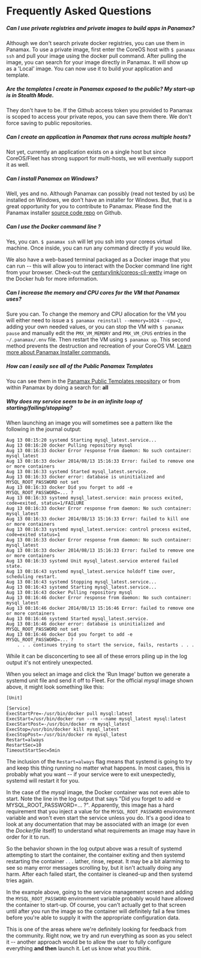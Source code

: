 # Frequently Asked Questions

##### Can I use private registries and private images to build apps in Panamax?

Although we don't search private docker registries, you can use them in Panamax. To use a private image, first enter the CoreOS host with `$ panamax ssh` and pull your image using the docker pull command. After pulling the image, you can search for your image directly in Panamax. It will show up as a 'Local' image. You can now use it to build your application and template.

##### Are the templates I create in Panamax exposed to the public? My start-up is in Stealth Mode. 

They don't have to be. If the Github access token you provided to Panamax is scoped to access your private repos, you can save them there. We don't force saving to public repositories.

##### Can I create an application in Panamax that runs across multiple hosts? 

Not yet, currently an application exists on a single host but since CoreOS/Fleet has strong support for multi-hosts, we will eventually support it as well. 

##### Can I install Panamax on Windows?

Well, yes and no. Although Panamax can possibly (read not tested by us) be installed on Windows, we don't have an installer for Windows. But, that is a great opportunity for you to contribute to Panamax. Please find the Panamax installer [source code repo](https://github.com/CenturyLinkLabs/panamax-coreos) on Github.

##### Can I use the Docker command line ? 

Yes, you can. `$ panamax ssh` will let you ssh into your coreos virtual machine. Once inside, you can run any command directly if you would like. 

We also have a web-based terminal packaged as a Docker image that you can run -- this will allow you to interact with the Docker command line right from your browser. Check-out the [centurylink/coreos-cli-wetty](https://registry.hub.docker.com/u/centurylink/coreos-cli-wetty/) image on the Docker hub for more information.

##### Can I increase the memory and CPU cores for the VM that Panamax uses?

Sure you can. To change the memory and CPU allocation for the VM you will either need to issue a `$ panamax reinstall --memory=1024 --cpu=2`, adding your own needed values, or you can stop the VM with `$ panamax pause` and manually edit the `PMX_VM_MEMORY` and `PMX_VM_CPUS` entries in the `~/.panamax/.env` file. Then restart the VM using `$ panamax up`. This second method prevents the destruction and recreation of your CoreOS VM. [Learn more about Panamax Installer commands.](https://github.com/CenturyLinkLabs/panamax-ui/wiki/Panamax-Installer-Commands)

##### How can I easily see all of the Public Panamax Templates

You can see them in the [Panamax Public Templates repository](https://github.com/CenturyLinkLabs/panamax-public-templates) or from within Panamax by doing a search for: **all**

##### Why does my service seem to be in an infinite loop of starting/failing/stopping?

When launching an image you will sometimes see a pattern like the following in the journal output:

	Aug 13 08:15:20 systemd Starting mysql_latest.service...
	Aug 13 08:16:20 docker Pulling repository mysql
	Aug 13 08:16:33 docker Error response from daemon: No such container: mysql_latest
	Aug 13 08:16:33 docker 2014/08/13 15:16:33 Error: failed to remove one or more containers
	Aug 13 08:16:33 systemd Started mysql_latest.service.
	Aug 13 08:16:33 docker error: database is uninitialized and MYSQL_ROOT_PASSWORD not set
	Aug 13 08:16:33 docker Did you forget to add -e MYSQL_ROOT_PASSWORD=... ?
	Aug 13 08:16:33 systemd mysql_latest.service: main process exited, code=exited, status=1/FAILURE
	Aug 13 08:16:33 docker Error response from daemon: No such container: mysql_latest
	Aug 13 08:16:33 docker 2014/08/13 15:16:33 Error: failed to kill one or more containers
	Aug 13 08:16:33 systemd mysql_latest.service: control process exited, code=exited status=1
	Aug 13 08:16:33 docker Error response from daemon: No such container: mysql_latest
	Aug 13 08:16:33 docker 2014/08/13 15:16:33 Error: failed to remove one or more containers
	Aug 13 08:16:33 systemd Unit mysql_latest.service entered failed state.
	Aug 13 08:16:43 systemd mysql_latest.service holdoff time over, scheduling restart.
	Aug 13 08:16:43 systemd Stopping mysql_latest.service...
	Aug 13 08:16:43 systemd Starting mysql_latest.service...
	Aug 13 08:16:43 docker Pulling repository mysql
	Aug 13 08:16:46 docker Error response from daemon: No such container: mysql_latest
	Aug 13 08:16:46 docker 2014/08/13 15:16:46 Error: failed to remove one or more containers
	Aug 13 08:16:46 systemd Started mysql_latest.service.
	Aug 13 08:16:46 docker error: database is uninitialized and MYSQL_ROOT_PASSWORD not set
	Aug 13 08:16:46 docker Did you forget to add -e MYSQL_ROOT_PASSWORD=... ?
        . . . continues trying to start the service, fails, restarts . . .

While it can be disconcerting to see all of these errors piling up in the log output it's not entirely unexpected.

When you select an image and click the 'Run Image' button we generate a systemd unit file and send it off to Fleet. For the official *mysql* image shown above, it might look something like this:

	[Unit]

	[Service]
	ExecStartPre=-/usr/bin/docker pull mysql:latest
	ExecStart=/usr/bin/docker run --rm --name mysql_latest mysql:latest
	ExecStartPost=-/usr/bin/docker rm mysql_latest
	ExecStop=/usr/bin/docker kill mysql_latest
	ExecStopPost=-/usr/bin/docker rm mysql_latest
	Restart=always
	RestartSec=10
	TimeoutStartSec=5min

The inclusion of the `Restart=always` flag means that systemd is going to try and keep this thing running no matter what happens. In most cases, this is probably what you want -- if your service were to exit unexpectedly, systemd will restart it for you.

In the case of the *mysql* image, the Docker container was not even able to start. Note the line in the log output that says "Did you forget to add -e MYSQL_ROOT_PASSWORD=... ?". Apparently, this image has a hard requirement that you inject a value for the `MYSQL_ROOT_PASSWORD` environment variable and won't even start the service unless you do. It's a good idea to look at any documentation that may be associated with an image (or even the *Dockerfile* itself) to understand what requirements an image may have in order for it to run.

So the behavior shown in the log output above was a result of systemd attempting to start the container, the container exiting and then systemd restarting the container . . . lather, rinse, repeat. It may be a bit alarming to see so many error messages scrolling by, but it isn't actually doing any harm. After each failed start, the container is cleaned-up and then systemd tries again.

In the example above, going to the service management screen and adding the `MYSQL_ROOT_PASSWORD` environment variable probably would have allowed the container to start-up. Of course, you can't actually get to that screen until after you run the image so the container will definitely fail a few times before you're able to supply it with the appropriate configuration data.

This is one of the areas where we're definitely looking for feedback from the community. Right now, we try and run everything as soon as you select it -- another approach would be to allow the user to fully configure everything **and then** launch it.  Let us know what you think.